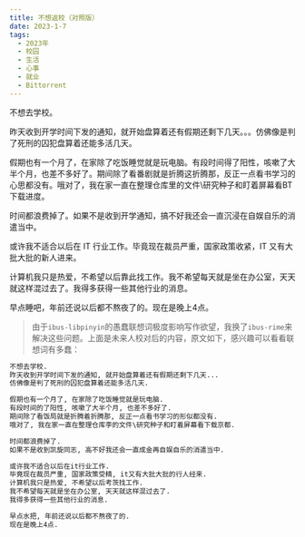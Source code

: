 ```yaml
---
title: 不想返校（对照版）
date: 2023-1-7
tags:
  - 2023年
  - 校园
  - 生活
  - 心事
  - 就业
  - Bittorrent
---
```


不想去学校。

昨天收到开学时间下发的通知，就开始盘算着还有假期还剩下几天。。。仿佛像是判了死刑的囚犯盘算着还能多活几天。

假期也有一个月了，在家除了吃饭睡觉就是玩电脑。有段时间得了阳性，咳嗽了大半个月，也差不多好了。期间除了看番剧就是折腾这折腾那，反正一点看书学习的心思都没有。哦对了，我在家一直在整理仓库里的文件\研究种子和盯着屏幕看BT下载进度。

时间都浪费掉了。如果不是收到开学通知，搞不好我还会一直沉浸在自娱自乐的消遣当中。

或许我不适合以后在 IT 行业工作。毕竟现在裁员严重，国家政策收紧，IT 又有大批大批的新人进来。

计算机我只是热爱，不希望以后靠此找工作。我不希望每天就是坐在办公室，天天就这样混过去了。我得多获得一些其他行业的消息。

早点睡吧，年前还说以后都不熬夜了的。现在是晚上4点。

> 由于`ibus-libpinyin`的愚蠢联想词极度影响写作欲望，我换了`ibus-rime`来解决这些问题。上面是未来人校对后的内容，原文如下，感兴趣可以看看联想词有多蠢：

```txt
不想去学校.
昨天收到开学时间下发的通知, 就开始盘算着还有假期还剩下几天...
仿佛像是判了死刑的囚犯盘算着还能多活几天.

假期也有一个月了, 在家除了吃饭睡觉就是玩电脑.
有段时间的了阳性, 咳嗽了大半个月, 也差不多好了.
期间除了看饭局就是折腾着折腾那, 反正一点看书学习的形似都没有.
哦对了, 我在家一直在整理仓库李的文件\研究种子和盯着屏幕看下载京都.

时间都浪费掉了. 
如果不是收到凯旋同志, 高不好我还会一直成金再自娱自乐的消遣当中.

或许我不适合以后在it行业工作.
毕竟现在裁员严重, 国家政策受精, it又有大批大批的行人经来.
计算机我只是热爱, 不希望以后考茨找工作.
我不希望每天就是坐在办公室, 天天就这样混过去了.
我得多获得一些其他行业的消息.

早点水把, 年前还说以后都不熬夜了的.
现在是晚上4点.

```